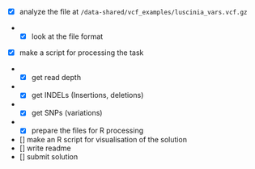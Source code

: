 - [x] analyze the file at `/data-shared/vcf_examples/luscinia_vars.vcf.gz`
- - [x] look at the file format
- [x] make a script for processing the task
- - [x] get read depth
- - [x] get INDELs (Insertions, deletions)
- - [x] get SNPs (variations)
- - [x] prepare the files for R processing
- [] make an R script for visualisation of the solution
- [] write readme
- [] submit solution

